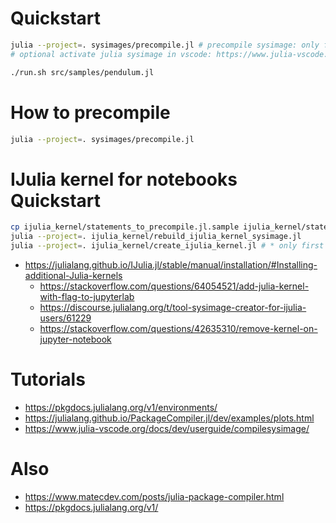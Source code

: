 
# Quickstart

```bash
julia --project=. sysimages/precompile.jl # precompile sysimage: only first start
# optional activate julia sysimage in vscode: https://www.julia-vscode.org/docs/dev/userguide/compilesysimage/

./run.sh src/samples/pendulum.jl
```


# How to precompile

```bash
julia --project=. sysimages/precompile.jl
```


# IJulia kernel for notebooks Quickstart

```bash
cp ijulia_kernel/statements_to_precompile.jl.sample ijulia_kernel/statements_to_precompile.jl
julia --project=. ijulia_kernel/rebuild_ijulia_kernel_sysimage.jl
julia --project=. ijulia_kernel/create_ijulia_kernel.jl # * only first time
```

- https://julialang.github.io/IJulia.jl/stable/manual/installation/#Installing-additional-Julia-kernels
  + https://stackoverflow.com/questions/64054521/add-julia-kernel-with-flag-to-jupyterlab
  + https://discourse.julialang.org/t/tool-sysimage-creator-for-ijulia-users/61229
  + https://stackoverflow.com/questions/42635310/remove-kernel-on-jupyter-notebook

# Tutorials

- https://pkgdocs.julialang.org/v1/environments/
- https://julialang.github.io/PackageCompiler.jl/dev/examples/plots.html
- https://www.julia-vscode.org/docs/dev/userguide/compilesysimage/

# Also

- https://www.matecdev.com/posts/julia-package-compiler.html
- https://pkgdocs.julialang.org/v1/
